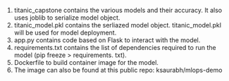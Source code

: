1. titanic_capstone contains the various models and their accuracy. It also uses joblib to serialize model object.
2. titanic_model.pkl contains the serliazed model object. titanic_model.pkl will be used for model deployment.
3. app.py contains code based on Flask to interact with the model.
4. requirements.txt contains the list of dependencies required to run the model (pip freeze > requirements. txt).
5. Dockerfile to build container image for the model.
6. The image can also be found at this public repo: ksaurabh/mlops-demo
